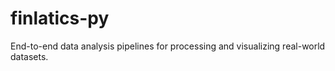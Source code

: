 # finlatics-py
End-to-end data analysis pipelines for processing and visualizing real-world datasets.
